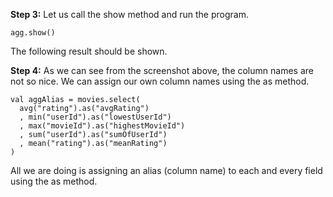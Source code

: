 
**Step 3:** Let us call the show method and run the program.

```
agg.show()
```

The following result should be shown.

**Step 4:** As we can see from the screenshot above, the column names are not so nice. We can assign our own column names using the as method.

```
val aggAlias = movies.select(
  avg("rating").as("avgRating")
  , min("userId").as("lowestUserId")
  , max("movieId").as("highestMovieId")
  , sum("userId").as("sumOfUserId")
  , mean("rating").as("meanRating")
)
```

All we are doing is assigning an alias (column name) to each and every field using the as method.



 